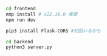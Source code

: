 ```bash
cd frontend
nmp install # v22.16.0 推奨
npm run dev
```

```bash
pip3 install Flask-CORS #初回いるかも

cd backend
python3 server.py
```